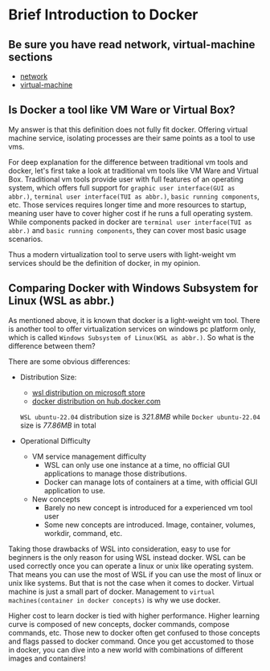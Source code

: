 # Brief Introduction to Docker

## Be sure you have read network, virtual-machine sections
- [network](../network/introduction.md)
- [virtual-machine](../virtual-machine/introduction.md)

## Is Docker a tool like VM Ware or Virtual Box?
My answer is that this definition does not fully fit docker. Offering virtual machine service, isolating processes are their same points as a tool to use vms.

For deep explanation for the difference between traditional vm tools and docker, let's first take a look at traditional vm tools like VM Ware and Virtual Box. Traditional vm tools provide user with full features of an operating system, which offers full support for `graphic user interface(GUI as abbr.)`, `terminal user interface(TUI as abbr.)`, `basic running components`, etc. Those services requires longer time and more resources to startup, meaning user have to cover higher cost if he runs a full operating system. While components packed in docker are `terminal user interface(TUI as abbr.)` and `basic running components`, they can cover most basic usage scenarios.

Thus a modern virtualization tool to serve users with light-weight vm services should be the definition of docker, in my opinion.

## Comparing Docker with Windows Subsystem for Linux (WSL as abbr.)
As mentioned above, it is known that docker is a light-weight vm tool. There is another tool to offer virtualization services on windows pc platform only, which is called `Windows Subsystem of Linux(WSL as abbr.)`. So what is the difference between them?

There are some obvious differences:
- Distribution Size:
    - [wsl distribution on microsoft store](https://apps.microsoft.com/detail/9pn20msr04dw?hl=en-US&gl=US)
    - [docker distribution on hub.docker.com](https://hub.docker.com/_/ubuntu)

    `WSL ubuntu-22.04` distribution size is *321.8MB* while `Docker ubuntu-22.04` size is *77.86MB* in total
- Operational Difficulty
    - VM service management difficulty
        - WSL can only use one instance at a time, no official GUI applications to manage those distributions.
        - Docker can manage lots of containers at a time, with official GUI application to use.
    - New concepts
        - Barely no new concept is introduced for a experienced vm tool user
        - Some new concepts are introduced. Image, container, volumes, workdir, command, etc.

Taking those drawbacks of WSL into consideration, easy to use for beginners is the only reason for using WSL instead docker. WSL can be used correctly once you can operate a linux or unix like operating system. That means you can use the most of WSL if you can use the most of linux or unix like systems. But that is not the case when it comes to docker. Virtual machine is just a small part of docker. Management to `virtual machines(container in docker concepts)` is why we use docker.

Higher cost to learn docker is tied with higher performance. Higher learning curve is composed of new concepts, docker commands, compose commands, etc. Those new to docker often get confused to those concepts and flags passed to docker command. Once you get accustomed to those in docker, you can dive into a new world with combinations of different images and containers!